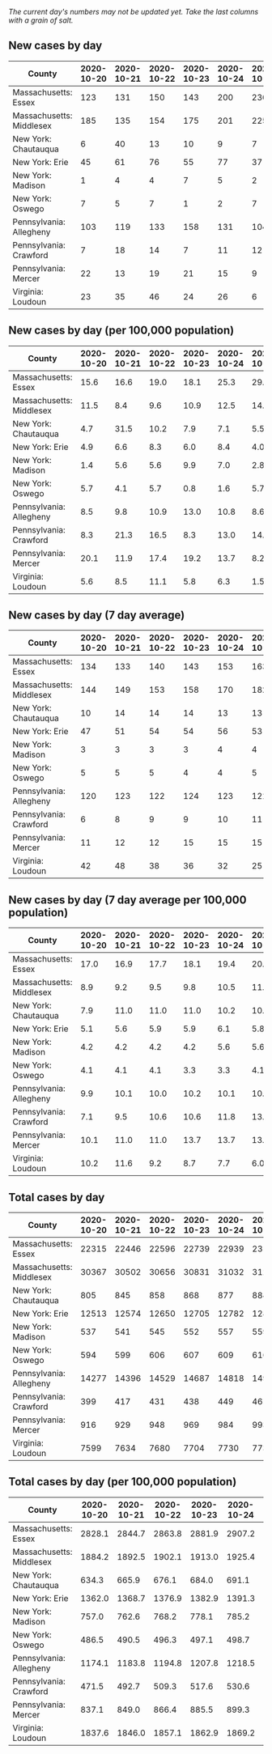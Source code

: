 _The current day's numbers may not be updated yet. Take the last columns with a grain of salt._
## New cases by day

| County | 2020-10-20 | 2020-10-21 | 2020-10-22 | 2020-10-23 | 2020-10-24 | 2020-10-25 | 2020-10-26 |
| --- | --- | --- | --- | --- | --- | --- | --- |
| Massachusetts: Essex | 123 | 131 | 150 | 143 | 200 | 236 |  |
| Massachusetts: Middlesex | 185 | 135 | 154 | 175 | 201 | 225 |  |
| New York: Chautauqua | 6 | 40 | 13 | 10 | 9 | 7 | 3 |
| New York: Erie | 45 | 61 | 76 | 55 | 77 | 37 | 36 |
| New York: Madison | 1 | 4 | 4 | 7 | 5 | 2 |  |
| New York: Oswego | 7 | 5 | 7 | 1 | 2 | 7 | 4 |
| Pennsylvania: Allegheny | 103 | 119 | 133 | 158 | 131 | 104 | 73 |
| Pennsylvania: Crawford | 7 | 18 | 14 | 7 | 11 | 12 | 17 |
| Pennsylvania: Mercer | 22 | 13 | 19 | 21 | 15 | 9 | 22 |
| Virginia: Loudoun | 23 | 35 | 46 | 24 | 26 | 6 | 48 |

## New cases by day (per 100,000 population)

| County | 2020-10-20 | 2020-10-21 | 2020-10-22 | 2020-10-23 | 2020-10-24 | 2020-10-25 | 2020-10-26 |
| --- | --- | --- | --- | --- | --- | --- | --- |
| Massachusetts: Essex | 15.6 | 16.6 | 19.0 | 18.1 | 25.3 | 29.9 |  |
| Massachusetts: Middlesex | 11.5 | 8.4 | 9.6 | 10.9 | 12.5 | 14.0 |  |
| New York: Chautauqua | 4.7 | 31.5 | 10.2 | 7.9 | 7.1 | 5.5 | 2.4 |
| New York: Erie | 4.9 | 6.6 | 8.3 | 6.0 | 8.4 | 4.0 | 3.9 |
| New York: Madison | 1.4 | 5.6 | 5.6 | 9.9 | 7.0 | 2.8 |  |
| New York: Oswego | 5.7 | 4.1 | 5.7 | 0.8 | 1.6 | 5.7 | 3.3 |
| Pennsylvania: Allegheny | 8.5 | 9.8 | 10.9 | 13.0 | 10.8 | 8.6 | 6.0 |
| Pennsylvania: Crawford | 8.3 | 21.3 | 16.5 | 8.3 | 13.0 | 14.2 | 20.1 |
| Pennsylvania: Mercer | 20.1 | 11.9 | 17.4 | 19.2 | 13.7 | 8.2 | 20.1 |
| Virginia: Loudoun | 5.6 | 8.5 | 11.1 | 5.8 | 6.3 | 1.5 | 11.6 |

## New cases by day (7 day average)

| County | 2020-10-20 | 2020-10-21 | 2020-10-22 | 2020-10-23 | 2020-10-24 | 2020-10-25 | 2020-10-26 |
| --- | --- | --- | --- | --- | --- | --- | --- |
| Massachusetts: Essex | 134 | 133 | 140 | 143 | 153 | 163 |  |
| Massachusetts: Middlesex | 144 | 149 | 153 | 158 | 170 | 182 |  |
| New York: Chautauqua | 10 | 14 | 14 | 14 | 13 | 13 | 13 |
| New York: Erie | 47 | 51 | 54 | 54 | 56 | 53 | 55 |
| New York: Madison | 3 | 3 | 3 | 3 | 4 | 4 |  |
| New York: Oswego | 5 | 5 | 5 | 4 | 4 | 5 | 5 |
| Pennsylvania: Allegheny | 120 | 123 | 122 | 124 | 123 | 121 | 117 |
| Pennsylvania: Crawford | 6 | 8 | 9 | 9 | 10 | 11 | 12 |
| Pennsylvania: Mercer | 11 | 12 | 12 | 15 | 15 | 15 | 17 |
| Virginia: Loudoun | 42 | 48 | 38 | 36 | 32 | 25 | 30 |

## New cases by day (7 day average per 100,000 population)

| County | 2020-10-20 | 2020-10-21 | 2020-10-22 | 2020-10-23 | 2020-10-24 | 2020-10-25 | 2020-10-26 |
| --- | --- | --- | --- | --- | --- | --- | --- |
| Massachusetts: Essex | 17.0 | 16.9 | 17.7 | 18.1 | 19.4 | 20.7 |  |
| Massachusetts: Middlesex | 8.9 | 9.2 | 9.5 | 9.8 | 10.5 | 11.3 |  |
| New York: Chautauqua | 7.9 | 11.0 | 11.0 | 11.0 | 10.2 | 10.2 | 10.2 |
| New York: Erie | 5.1 | 5.6 | 5.9 | 5.9 | 6.1 | 5.8 | 6.0 |
| New York: Madison | 4.2 | 4.2 | 4.2 | 4.2 | 5.6 | 5.6 |  |
| New York: Oswego | 4.1 | 4.1 | 4.1 | 3.3 | 3.3 | 4.1 | 4.1 |
| Pennsylvania: Allegheny | 9.9 | 10.1 | 10.0 | 10.2 | 10.1 | 10.0 | 9.6 |
| Pennsylvania: Crawford | 7.1 | 9.5 | 10.6 | 10.6 | 11.8 | 13.0 | 14.2 |
| Pennsylvania: Mercer | 10.1 | 11.0 | 11.0 | 13.7 | 13.7 | 13.7 | 15.5 |
| Virginia: Loudoun | 10.2 | 11.6 | 9.2 | 8.7 | 7.7 | 6.0 | 7.3 |

## Total cases by day

| County | 2020-10-20 | 2020-10-21 | 2020-10-22 | 2020-10-23 | 2020-10-24 | 2020-10-25 | 2020-10-26 |
| --- | --- | --- | --- | --- | --- | --- | --- |
| Massachusetts: Essex | 22315 | 22446 | 22596 | 22739 | 22939 | 23175 |  |
| Massachusetts: Middlesex | 30367 | 30502 | 30656 | 30831 | 31032 | 31257 |  |
| New York: Chautauqua | 805 | 845 | 858 | 868 | 877 | 884 | 887 |
| New York: Erie | 12513 | 12574 | 12650 | 12705 | 12782 | 12819 | 12855 |
| New York: Madison | 537 | 541 | 545 | 552 | 557 | 559 |  |
| New York: Oswego | 594 | 599 | 606 | 607 | 609 | 616 | 620 |
| Pennsylvania: Allegheny | 14277 | 14396 | 14529 | 14687 | 14818 | 14922 | 14995 |
| Pennsylvania: Crawford | 399 | 417 | 431 | 438 | 449 | 461 | 478 |
| Pennsylvania: Mercer | 916 | 929 | 948 | 969 | 984 | 993 | 1015 |
| Virginia: Loudoun | 7599 | 7634 | 7680 | 7704 | 7730 | 7736 | 7784 |

## Total cases by day (per 100,000 population)

| County | 2020-10-20 | 2020-10-21 | 2020-10-22 | 2020-10-23 | 2020-10-24 | 2020-10-25 | 2020-10-26 |
| --- | --- | --- | --- | --- | --- | --- | --- |
| Massachusetts: Essex | 2828.1 | 2844.7 | 2863.8 | 2881.9 | 2907.2 | 2937.1 |  |
| Massachusetts: Middlesex | 1884.2 | 1892.5 | 1902.1 | 1913.0 | 1925.4 | 1939.4 |  |
| New York: Chautauqua | 634.3 | 665.9 | 676.1 | 684.0 | 691.1 | 696.6 | 699.0 |
| New York: Erie | 1362.0 | 1368.7 | 1376.9 | 1382.9 | 1391.3 | 1395.3 | 1399.3 |
| New York: Madison | 757.0 | 762.6 | 768.2 | 778.1 | 785.2 | 788.0 |  |
| New York: Oswego | 486.5 | 490.5 | 496.3 | 497.1 | 498.7 | 504.5 | 507.7 |
| Pennsylvania: Allegheny | 1174.1 | 1183.8 | 1194.8 | 1207.8 | 1218.5 | 1227.1 | 1233.1 |
| Pennsylvania: Crawford | 471.5 | 492.7 | 509.3 | 517.6 | 530.6 | 544.7 | 564.8 |
| Pennsylvania: Mercer | 837.1 | 849.0 | 866.4 | 885.5 | 899.3 | 907.5 | 927.6 |
| Virginia: Loudoun | 1837.6 | 1846.0 | 1857.1 | 1862.9 | 1869.2 | 1870.7 | 1882.3 |
